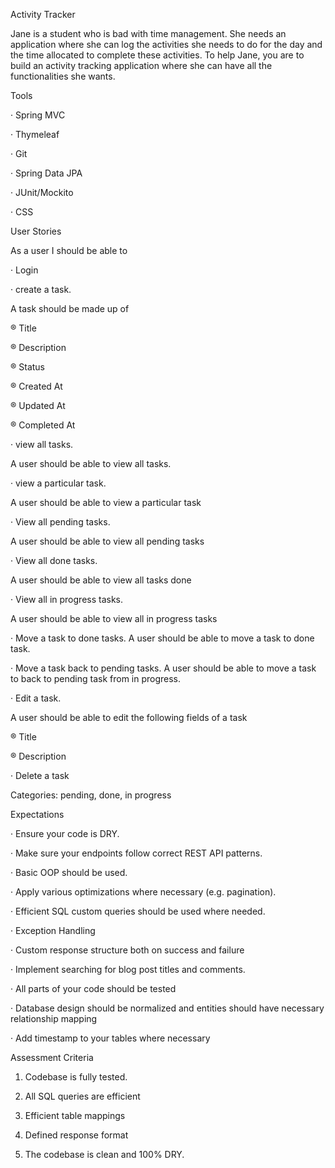 Activity Tracker

Jane is a student who is bad with time management. She needs an application where she can log the activities she needs to do for the day and the time allocated to complete these activities. To help Jane, you are to build an activity tracking application where she can have all the functionalities she wants.

Tools

· Spring MVC

· Thymeleaf

· Git

· Spring Data JPA

· JUnit/Mockito

· CSS

User Stories

As a user I should be able to

· Login

· create a task.

A task should be made up of

® Title

® Description

® Status

® Created At

® Updated At

® Completed At

· view all tasks.

A user should be able to view all tasks.

· view a particular task.

A user should be able to view a particular task

· View all pending tasks.

A user should be able to view all pending tasks

· View all done tasks.

A user should be able to view all tasks done

· View all in progress tasks.

A user should be able to view all in progress tasks

· Move a task to done tasks. A user should be able to move a task to done task.

· Move a task back to pending tasks. A user should be able to move a task to back to pending task from in progress.

· Edit a task.

A user should be able to edit the following fields of a task

® Title

® Description

· Delete a task

Categories: pending, done, in progress

Expectations

· Ensure your code is DRY.

· Make sure your endpoints follow correct REST API patterns.

· Basic OOP should be used.

· Apply various optimizations where necessary (e.g. pagination).

· Efficient SQL custom queries should be used where needed.

· Exception Handling

· Custom response structure both on success and failure

· Implement searching for blog post titles and comments.

· All parts of your code should be tested

· Database design should be normalized and entities should have necessary relationship mapping

· Add timestamp to your tables where necessary

Assessment Criteria

1. Codebase is fully tested.

2. All SQL queries are efficient

3. Efficient table mappings

4. Defined response format

5. The codebase is clean and 100% DRY.
